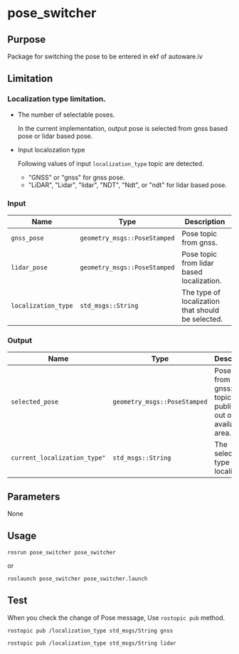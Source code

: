 # pose_switcher

## Purpose
Package for switching the pose to be entered in ekf of autoware.iv

## Limitation
### Localization type limitation.
- The number of selectable poses.

    In the current implementation, output pose is selected from gnss based pose or lidar based pose.  

- Input localozation type

    Following values of input `localization_type` topic are detected.
    - "GNSS" or "gnss" for gnss pose.
    - "LiDAR", "Lidar", "lidar", "NDT", "Ndt", or "ndt" for lidar based pose.  


### Input

| Name | Type | Description |
| - | - | - |
| `gnss_pose` | `geometry_msgs::PoseStamped` | Pose topic from gnss. |
| `lidar_pose` | `geometry_msgs::PoseStamped` | Pose topic from lidar based localization. |
| `localization_type` | `std_msgs::String` | The type of localization that should be selected. |

### Output

| Name | Type | Description |
| - | - | - |
| `selected_pose` | `geometry_msgs::PoseStamped` | Pose topic from gnss:This topic is not published out of gnss available area.|
| `current_localization_type"` | `std_msgs::String` | The selected type of localization. |

## Parameters
None

## Usage
```
rosrun pose_switcher pose_switcher
```
or
```
roslaunch pose_switcher pose_switcher.launch
```

## Test
When you check the change of Pose message, Use `rostopic pub` method.
```
rostopic pub /localization_type std_msgs/String gnss 
```

```
rostopic pub /localization_type std_msgs/String lidar
```

